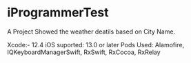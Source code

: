 # iProgrammerTest

A Project Showed the weather deatils based on City Name.

Xcode:- 12.4
iOS suported: 13.0 or later
Pods Used: Alamofire, IQKeyboardManagerSwift, RxSwift, RxCocoa, RxRelay
